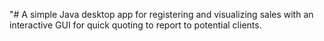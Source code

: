 "# A simple Java desktop app for registering and visualizing sales with an interactive GUI for quick quoting to report to potential clients.
